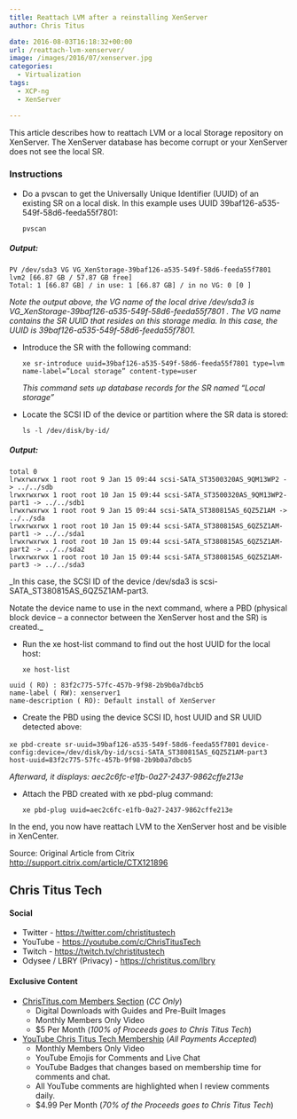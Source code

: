 ```yaml
---
title: Reattach LVM after a reinstalling XenServer
author: Chris Titus

date: 2016-08-03T16:18:32+00:00
url: /reattach-lvm-xenserver/
image: /images/2016/07/xenserver.jpg
categories:
  - Virtualization
tags:
  - XCP-ng
  - XenServer

---
```

This article describes how to reattach LVM or a local Storage repository on XenServer. The XenServer database has become corrupt or your XenServer does not see the local SR.<!--more-->

### Instructions

  * Do a pvscan to get the Universally Unique Identifier (UUID) of an existing SR on a local disk. In this example uses UUID 39baf126-a535-549f-58d6-feeda55f7801:
  
    `pvscan`

##### Output:

```
PV /dev/sda3 VG VG_XenStorage-39baf126-a535-549f-58d6-feeda55f7801 lvm2 [66.87 GB / 57.87 GB free]
Total: 1 [66.87 GB] / in use: 1 [66.87 GB] / in no VG: 0 [0 ]
```
  
_Note the output above, the VG name of the local drive /dev/sda3 is VG_XenStorage-39baf126-a535-549f-58d6-feeda55f7801 . The VG name contains the SR UUID that resides on this storage media. In this case, the UUID is 39baf126-a535-549f-58d6-feeda55f7801._

  * Introduce the SR with the following command:
  
    `xe sr-introduce uuid=39baf126-a535-549f-58d6-feeda55f7801 type=lvm name-label=”Local storage” content-type=user`
  
    _This command sets up database records for the SR named “Local storage”_

  * Locate the SCSI ID of the device or partition where the SR data is stored:
  
    `ls -l /dev/disk/by-id/`

##### Output:

```
total 0
lrwxrwxrwx 1 root root 9 Jan 15 09:44 scsi-SATA_ST3500320AS_9QM13WP2 -> ../../sdb
lrwxrwxrwx 1 root root 10 Jan 15 09:44 scsi-SATA_ST3500320AS_9QM13WP2-part1 -> ../../sdb1
lrwxrwxrwx 1 root root 9 Jan 15 09:44 scsi-SATA_ST380815AS_6QZ5Z1AM -> ../../sda
lrwxrwxrwx 1 root root 10 Jan 15 09:44 scsi-SATA_ST380815AS_6QZ5Z1AM-part1 -> ../../sda1
lrwxrwxrwx 1 root root 10 Jan 15 09:44 scsi-SATA_ST380815AS_6QZ5Z1AM-part2 -> ../../sda2
lrwxrwxrwx 1 root root 10 Jan 15 09:44 scsi-SATA_ST380815AS_6QZ5Z1AM-part3 -> ../../sda3
```

_In this case, the SCSI ID of the device /dev/sda3 is scsi-SATA\_ST380815AS\_6QZ5Z1AM-part3.
  
Notate the device name to use in the next command, where a PBD (physical block device – a connector between the XenServer host and the SR) is created._

  * Run the xe host-list command to find out the host UUID for the local host:
  
    `xe host-list`

```
uuid ( RO) : 83f2c775-57fc-457b-9f98-2b9b0a7dbcb5
name-label ( RW): xenserver1
name-description ( RO): Default install of XenServer
```

  * Create the PBD using the device SCSI ID, host UUID and SR UUID detected above:
  
`xe pbd-create sr-uuid=39baf126-a535-549f-58d6-feeda55f7801`
`device-config:device=/dev/disk/by-id/scsi-SATA_ST380815AS_6QZ5Z1AM-part3 host-uuid=83f2c775-57fc-457b-9f98-2b9b0a7dbcb5`

_Afterward, it displays: aec2c6fc-e1fb-0a27-2437-9862cffe213e_

  * Attach the PBD created with xe pbd-plug command:
  
    `xe pbd-plug uuid=aec2c6fc-e1fb-0a27-2437-9862cffe213e`

In the end, you now have reattach LVM to the XenServer host and be visible in XenCenter.

Source: Original Article from Citrix http://support.citrix.com/article/CTX121896

## Chris Titus Tech

#### Social

- Twitter - <https://twitter.com/christitustech>
- YouTube - <https://youtube.com/c/ChrisTitusTech>
- Twitch - <https://twitch.tv/christitustech>
- Odysee / LBRY (Privacy) - <https://christitus.com/lbry>

#### Exclusive Content

- [ChrisTitus.com Members Section][1] (_CC Only_)
  - Digital Downloads with Guides and Pre-Built Images
  - Monthly Members Only Video
  - $5 Per Month (_100% of Proceeds goes to Chris Titus Tech_)
- [YouTube Chris Titus Tech Membership][2] (_All Payments Accepted_)
  - Monthly Members Only Video
  - YouTube Emojis for Comments and Live Chat
  - YouTube Badges that changes based on membership time for comments and chat.
  - All YouTube comments are highlighted when I review comments daily. 
  - $4.99 Per Month (_70% of the Proceeds goes to Chris Titus Tech_)

 [1]: https://portal.christitus.com
 [2]: https://christitus.com/join